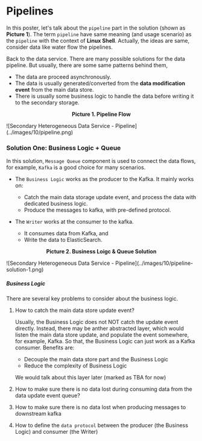 # Pipelines 

In this poster, let's talk about the `pipeline` part in the solution (shown as **Picture 1**). The term `pipeline` have same meaning (and usage scenario) as the `pipeline` with the context of **Linux Shell**. Actually, the ideas are same, consider data like water flow the pipelines. 

Back to the data service. There are many possible solutions for the data pipeline. But usually, there are some same patterns behind them,

* The data are proceed asynchronously. 
* The data is usually generated/converted from the **data modification event** from the main data store. 
* There is usually some business logic to handle the data before writing it to the secondary storage.


<p style="text-align: center;"><b>Picture 1. Pipeline Flow</b></p>
![Secondary Heterogeneous Data Service - Pipeline](../images/10/pipeline.png)

### Solution One: Business Logic + Queue  

In this solution, `Message Queue` component is used to connect the data flows, for example, `Kafka` is a good choice for many scenarios.

* The `Business Logic` works as the producer to the Kafka. It mainly works on:
    * Catch the main data storage update event, and process the data with dedicated business logic.
    * Produce the messages to kafka, with pre-defined protocol. 
    
* The `Writer` works at the consumer to the kafka. 
    * It consumes data from Kafka, and
    * Write the data to ElasticSearch.


<p style="text-align: center;"><b>Picture 2. Business Loigc & Queue Solution</b></p>
![Secondary Heterogeneous Data Service - Pipeline](../images/10/pipeline-solution-1.png)


##### Business Logic

There are several key problems to consider about the business logic. 

1. How to catch the main data store update event? 

   Usually, the Business Logic does not NOT catch the update event directly. Instead, there may be anther abstracted layer, which would listen the main data store update, and populate the event somewhere, for example, Kafka. So that, the Business Logic can just work as a Kafka consumer. Benefits are:
    * Decouple the main data store part and the Business Logic
    * Reduce the complexity of Business Logic
    
   We would talk about this layer later (marked as TBA for now)
2. How to make sure there is no data lost during consuming data from the data update event queue? 
3. How to make sure there is no data lost when producing messages to downstream kafka
4. How to define the `data protocol` between the producer (the Business Logic) and consumer (the Writer)

